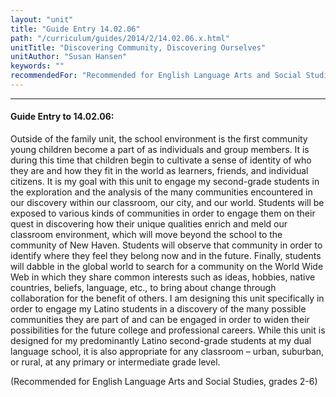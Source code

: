 ```yaml
---
layout: "unit"
title: "Guide Entry 14.02.06"
path: "/curriculum/guides/2014/2/14.02.06.x.html"
unitTitle: "Discovering Community, Discovering Ourselves"
unitAuthor: "Susan Hansen"
keywords: ""
recommendedFor: "Recommended for English Language Arts and Social Studies, grades 2-6"
---
```

<body>
<hr/>
 <h4>
  Guide Entry to 14.02.06:
 </h4>
 <p>
  Outside of the family unit, the school environment is the first community young children become a part of as individuals and group members. It is during this time that children begin to cultivate a sense of identity of who they are and how they fit in the world as learners, friends, and individual citizens. It is my goal with this unit to engage my second-grade students in the exploration and the analysis of the many communities encountered in our discovery within our classroom, our city, and our world. Students will be exposed to various kinds of communities in order to engage them on their quest in discovering how their unique qualities enrich and meld our classroom environment, which will move beyond the school to the community of New Haven. Students will observe that community in order to identify where they feel they belong now and in the future. Finally, students will dabble in the global world to search for a community on the World Wide Web in which they share common interests such as ideas, hobbies, native countries, beliefs, language, etc., to bring about change through collaboration for the benefit of others. I am designing this unit specifically in order to engage my Latino students in a discovery of the many possible communities they are part of and can be engaged in order to widen their possibilities for the future college and professional careers. While this unit is designed for my predominantly Latino second-grade students at my dual language school, it is also appropriate for any classroom – urban, suburban, or rural, at any primary or intermediate grade level.
 </p>
<p>
  (Recommended for English Language Arts and Social Studies, grades 2-6)
  <b>
  </b>
 </p>









</body>